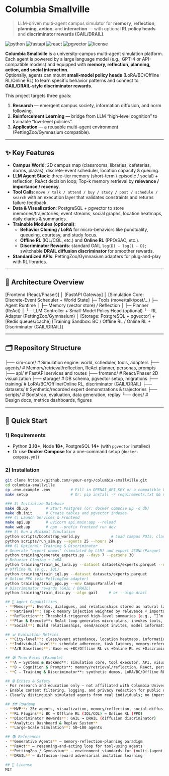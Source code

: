 # Columbia Smallville
> LLM-driven multi-agent campus simulator for **memory**, **reflection**, **planning**, **action**, and **interaction** — with optional **RL policy heads** and **discriminator rewards (GAIL/DRAIL)**.

![python](https://img.shields.io/badge/Python-3.10+-blue)
![fastapi](https://img.shields.io/badge/FastAPI-API-green)
![react](https://img.shields.io/badge/React-Frontend-informational)
![pgvector](https://img.shields.io/badge/pgvector-embeddings-critical)
![license](https://img.shields.io/badge/License-MIT-black)

**Columbia Smallville** is a university-campus multi-agent simulation platform.  
Each agent is powered by a large language model (e.g., GPT-4 or API-compatible models) and equipped with **memory, reflection, planning, action, and social interaction**.  
Optionally, agents can mount **small-model policy heads** (LoRA/BC/Offline RL/Online RL) to learn specific behavior patterns and connect to **GAIL/DRAIL-style discriminator rewards**.

This project targets three goals:

1. **Research** — emergent campus society, information diffusion, and norm following.  
2. **Reinforcement Learning** — bridge from LLM “high-level cognition” to trainable “low-level policies”.  
3. **Application** — a reusable multi-agent environment (PettingZoo/Gymnasium compatible).

---

## ✨ Key Features

- **Campus World**: 2D campus map (classrooms, libraries, cafeterias, dorms, plazas), discrete-event scheduler, location capacity & queuing.
- **LLM Agent Stack**: three-tier memory (short-term / episodic / social) + reflection; ReAct decision loop; Top-k memory retrieval by **relevance / importance / recency**.
- **Tool Calls**: `move / talk / attend / buy / study / post / schedule / search` with an execution layer that validates constraints and returns failure feedback.
- **Data & Visualization**: PostgreSQL + pgvector to store memories/trajectories; event streams, social graphs, location heatmaps, daily diaries & summaries.
- **Trainable Modules (optional)**:
  - **Behavior Cloning / LoRA** for micro-behaviors like punctuality, queueing, courtesy, and study focus.
  - **Offline RL** (IQL/CQL, etc.) and **Online RL** (PPO/SAC, etc.).
  - **Discriminator Rewards**: standard GAIL `log(D) - log(1 - D)`; switchable **DRAIL diffusion discriminator** for smoother rewards.
- **Standardized APIs**: PettingZoo/Gymnasium adapters for plug-and-play with RL libraries.

---

## 🧭 Architecture Overview

[Frontend (React/Phaser)]
│
[FastAPI Gateway]
│
[Simulation Core: Discrete-Event Scheduler + World State]
├─ Tools (move/talk/post/...)
├─ Agent Runtime
│ ├─ Memory (vector store) / Reflection
│ ├─ Planner (ReAct)
│ └─ LLM Controller + Small-Model Policy Head (optional)
└─ RL Adapter (PettingZoo/Gymnasium)
│
[Storage: PostgreSQL + pgvector] + [Redis queues/cache]
[Training Sandbox: BC / Offline RL / Online RL + Discriminator (GAIL/DRAIL)]


---

## 🗂️ Repository Structure

├── sim-core/ # Simulation engine: world, scheduler, tools, adapters
├── agents/ # Memory/retrieval/reflection, ReAct planner, personas, prompts
├── api/ # FastAPI services and routes
├── frontend/ # React/Phaser 2D visualization
├── storage/ # DB schema, pgvector setup, migrations
├── training/ # LoRA/BC/Offline/Online RL, discriminator (GAIL/DRAIL)
├── datasets/ # Synthetic/recorded expert demonstrations & trajectories
├── scripts/ # Bootstrap, evaluation, data generation, replay
└── docs/ # Design docs, metrics dashboards, figures


---

## 🚀 Quick Start

### 1) Requirements
- Python **3.10+**, Node **18+**, PostgreSQL **14+** (with `pgvector` installed)  
- Or use **Docker Compose** for a one-command setup (`docker-compose.yml`)

### 2) Installation
```bash
git clone https://github.com/<your-org>/columbia-smallville.git
cd columbia-smallville
cp .env.example .env         # Fill in OPENAI_API_KEY or a compatible LLM endpoint
make setup                   # Or: pip install -r requirements.txt && npm --prefix frontend i

### 3) Initialize Database
make db.up        # Start Postgres (or: docker compose up -d db)
make db.init      # Create tables and pgvector indexes
### 4) Launch Services & Frontend
make api.up       # uvicorn api.main:app --reload
make web.up       # npm --prefix frontend run dev
### 5) Run a Minimal Simulation
python scripts/bootstrap_world.py              # Load campus POIs, classes, events
python scripts/run_sim.py --agents 25 --hours 24
### 6) Optional: Training & Discriminator
# Generate "expert demos" (simulated by LLM) and export JSONL/Parquet
python training/generate_experts.py --days 7 --persons 30
# Behavior Cloning + LoRA
python training/train_bc_lora.py --dataset datasets/experts.parquet --out ckpts/bc_lora
# Offline RL (e.g., IQL)
python training/train_iql.py --dataset datasets/experts.parquet
# Online PPO (via PettingZoo adapter)
python training/train_ppo.py --env CampusParallel-v0
# Discriminator rewards (GAIL / DRAIL)
python training/train_disc.py --algo gail     # or --algo drail

## 🧠 Agent Capabilities
- **Memory**: Events, dialogues, and relationships stored as natural language + metadata + embeddings.
- **Retrieval**: Top-k memory injection weighted by relevance × importance × recency.
- **Reflection**: Threshold-triggered high-level summaries (e.g., “I’m rushing an ML assignment; reduce social time”).
- **Plan & Execute**: ReAct loop generates micro-plans, invokes tools, and retries on failures.
- **Social**: Build relationships, send/accept invites, model information diffusion and RSVP funnels.

## 📊 Evaluation Metrics
- **City-level**: class/event attendance, location heatmaps, information diffusion speed, norm-violation rate (lateness, queue cutting, noise).
- **Individual-level**: schedule adherence, task latency, memory-reference rate, courtesy/cooperation score.
- **A/B Baselines**: Base vs +BC/Offline RL vs +Online RL vs +Discriminator (DRAIL).

## 🛠️ Team Roles (Example)
- **A — Systems & Backend**: simulation core, tool executor, API, visualization, DB/pgvector.
- **B — Cognition & Prompts**: memory/retrieval/reflection, ReAct, personas & social layer, class/event generators.
- **C — Training & Discriminator**: synthetic demos, LoRA/BC/Offline RL, online RL (PPO), GAIL/DRAIL.

## 🔒 Ethics & Safety
- For research and education only — not affiliated with Columbia University.
- Enable content filtering, logging, and privacy redaction for public demos.
- Clearly distinguish simulated agents from real individuals; no impersonation.

## 🗺️ Roadmap
- **MVP**: 25+ agents, visualization, memory/reflection, social diffusion, daily diaries
- **RL Plugins**: BC → Offline RL (IQL/CQL) → Online RL (PPO)
- **Discriminator Rewards**: GAIL → DRAIL (diffusion discriminator)
- **Analytics Dashboard & Replay System**
- **Large-Scale Simulation**: 50–100 agents

## 📚 References
- **Generative Agents** — memory-reflection-planning paradigm
- **ReAct** — reasoning-and-acting loop for tool-using agents
- **PettingZoo / Gymnasium** — environment standards for (multi-)agent RL
- **DRAIL** — diffusion-reward adversarial imitation learning

## 📄 License
MIT


